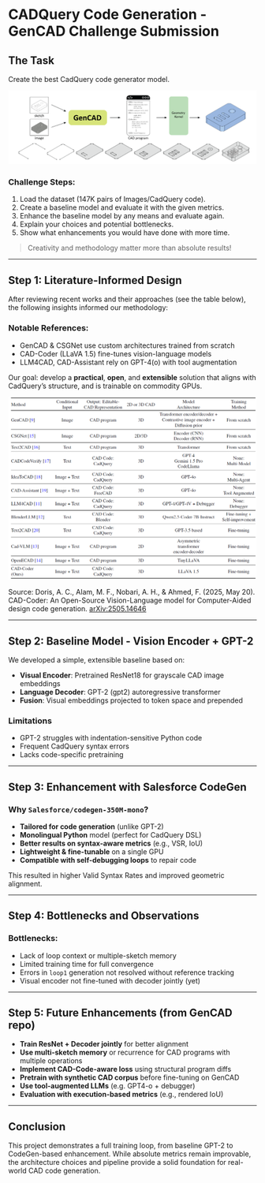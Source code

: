 # CADQuery Code Generation - GenCAD Challenge Submission

## The Task
Create the best CadQuery code generator model.

![GenCAD demonstrates generative CAD models](assets/demo.jpg)

### Challenge Steps:
1. Load the dataset (147K pairs of Images/CadQuery code).
2. Create a baseline model and evaluate it with the given metrics.
3. Enhance the baseline model by any means and evaluate again.
4. Explain your choices and potential bottlenecks.
5. Show what enhancements you would have done with more time.

> Creativity and methodology matter more than absolute results!

---

## Step 1: Literature-Informed Design

After reviewing recent works and their approaches (see the table below), the following insights informed our methodology:

### Notable References:
- GenCAD & CSGNet use custom architectures trained from scratch
- CAD-Coder (LLaVA 1.5) fine-tunes vision-language models
- LLM4CAD, CAD-Assistant rely on GPT-4(o) with tool augmentation

Our goal: develop a **practical**, **open**, and **extensible** solution that aligns with CadQuery’s structure, and is trainable on commodity GPUs.

![OVERVIEW OF SOME EXISTING APPROACHES FOR CONDITIONAL, EDITABLE-CAD GENERATION](assets/model_comparison.jpg)


Source: Doris, A. C., Alam, M. F., Nobari, A. H., & Ahmed, F. (2025, May 20). CAD-Coder: An Open-Source Vision-Language model for Computer-Aided design code generation. [arXiv:2505.14646](https://arxiv.org/abs/2505.14646)

---

##  Step 2: Baseline Model - Vision Encoder + GPT-2

We developed a simple, extensible baseline based on:

-  **Visual Encoder**: Pretrained ResNet18 for grayscale CAD image embeddings
-  **Language Decoder**: GPT-2 (gpt2) autoregressive transformer
-  **Fusion**: Visual embeddings projected to token space and prepended

### Limitations
- GPT-2 struggles with indentation-sensitive Python code
- Frequent CadQuery syntax errors
- Lacks code-specific pretraining

---

##  Step 3: Enhancement with Salesforce CodeGen

### Why `Salesforce/codegen-350M-mono`?
-  **Tailored for code generation** (unlike GPT-2)
-  **Monolingual Python** model (perfect for CadQuery DSL)
-  **Better results on syntax-aware metrics** (e.g., VSR, IoU)
-  **Lightweight & fine-tunable** on a single GPU
-  **Compatible with self-debugging loops** to repair code

This resulted in higher Valid Syntax Rates and improved geometric alignment.

---

##  Step 4: Bottlenecks and Observations

### Bottlenecks:
-  Lack of loop context or multiple-sketch memory
-  Limited training time for full convergence
-  Errors in `loop1` generation not resolved without reference tracking
-  Visual encoder not fine-tuned with decoder jointly (yet)

---

##  Step 5: Future Enhancements (from GenCAD repo)

-  **Train ResNet + Decoder jointly** for better alignment
-  **Use multi-sketch memory** or recurrence for CAD programs with multiple operations
-  **Implement CAD-Code-aware loss** using structural program diffs
-  **Pretrain with synthetic CAD corpus** before fine-tuning on GenCAD
-  **Use tool-augmented LLMs** (e.g. GPT4-o + debugger)
-  **Evaluation with execution-based metrics** (e.g., rendered IoU)

---

##  Conclusion
This project demonstrates a full training loop, from baseline GPT-2 to CodeGen-based enhancement. While absolute metrics remain improvable, the architecture choices and pipeline provide a solid foundation for real-world CAD code generation.

